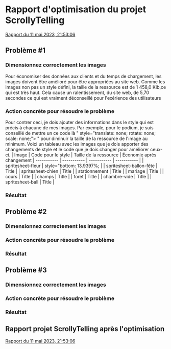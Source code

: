 # Rapport d'optimisation du projet ScrollyTelling

[Rapport du 11 mai 2023, 21:53:06](https://pagespeed.web.dev/analysis/https-morelwilliam-github-io-william-morel-scrollytelling/ncf7uk7emg?form_factor=mobile)

## Problème #1
### Dimensionnez correctement les images
Pour économiser des données aux clients et du temps de chargement, les images doivent être amélioré pour être appropriées au site web. Comme les images non pas un style défini, la taille de la ressource est de 1 458,0 Kib,ce qui est très haut. Cela cause un ralentissement, du site web, de 5,70 secondes ce qui est vraiment déconseillé pour l'exérience des utilisateurs
### Action concrète pour résoudre le problème
Pour contrer ceci, je dois ajouter des informations dans le style qui est précis à chacune de mes images. Par exemple, pour le podium, je suis conseillé de mettre un ce code là " style="translate: none; rotate: none; scale: none;"> " pour diminuir la taille de la ressource de l'image au minimum. Voici un tableau avec les images que je dois apporter des changements de style et le code que je dois changer pour améliorer ceux-ci.
	| Image | Code pour le style | Taille de la ressource | Économie après changement
| ----------- | ----------- |  ----------- |  ----------- |
| spritesheet-fleur | style="bottom: 13.9397%; |
| spritesheet-ballon-fête | Title |
| spritesheet-chien | Title |
| stationnement | Title |
| mariage | Title |
| cours | Title |
| champs | Title |
| foret | Title |
| chambre-vide | Title |
| spritesheet-ball | Title |


### Résultat

## Problème #2
### Dimensionnez correctement les images

### Action concrète pour résoudre le problème

### Résultat
## Problème #3
### Dimensionnez correctement les images
### Action concrète pour résoudre le problème
### Résultat

## Rapport projet ScrollyTelling après l'optimisation

[Rapport du 11 mai 2023, 21:53:06](https://pagespeed.web.dev/analysis/https-morelwilliam-github-io-william-morel-scrollytelling/ncf7uk7emg?form_factor=mobile)
